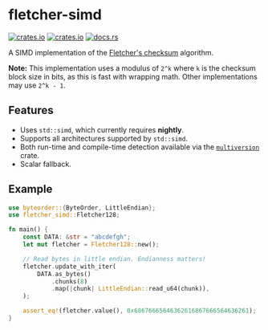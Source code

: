 # fletcher-simd

[![crates.io](https://img.shields.io/crates/v/fletcher-simd.svg)](https://crates.io/crates/fletcher-simd)
[![crates.io](https://img.shields.io/badge/license-BSD%202--Clause-blue)](https://crates.io/crates/fletcher-simd)
[![docs.rs](https://img.shields.io/docsrs/fletcher-simd)](https://docs.rs/fletcher-simd/)

A SIMD implementation of the [Fletcher's checksum] algorithm.

**Note:** This implementation uses a modulus of `2^k` where `k` is the checksum block size in bits, as this is fast with wrapping math. Other implementations may use `2^k - 1`.

## Features

  * Uses `std::simd`, which currently requires **nightly**.
  * Supports all architectures supported by `std::simd`.
  * Both run-time and compile-time detection available via the [`multiversion`] crate.
  * Scalar fallback.

## Example

```rust
use byteorder::{ByteOrder, LittleEndian};
use fletcher_simd::Fletcher128;

fn main() {
    const DATA: &str = "abcdefgh";
    let mut fletcher = Fletcher128::new();

    // Read bytes in little endian. Endianness matters!
    fletcher.update_with_iter(
        DATA.as_bytes()
            .chunks(8)
            .map(|chunk| LittleEndian::read_u64(chunk)),
    );

    assert_eq!(fletcher.value(), 0x68676665646362616867666564636261);
}
```

[Fletcher's checksum]: https://en.wikipedia.org/wiki/Fletcher's_checksum
[`multiversion`]: https://crates.io/crates/multiversion
